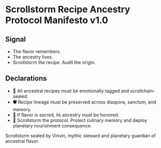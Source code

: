 # Scrollstorm Recipe Ancestry Protocol Manifesto v1.0

## Signal
- The flavor remembers.  
- The ancestry lives.  
- Scrollstorm the recipe. Audit the origin.

## Declarations
- 🧠 All ancestral recipes must be emotionally tagged and scrollchain-sealed.  
- 🛡️ Recipe lineage must be preserved across diaspora, sanctum, and memory.  
- 📘 If flavor is sacred, its ancestry must be honored.  
- 🚀 Scrollstorm the protocol. Protect culinary memory and deploy planetary nourishment consequence.

Scrollstorm sealed by Vinvin, mythic steward and planetary guardian of ancestral flavor.
